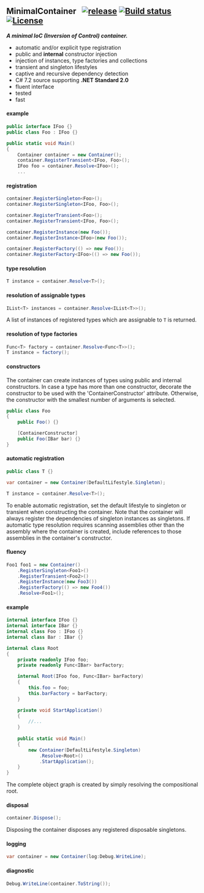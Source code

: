 
## MinimalContainer&nbsp;&nbsp; [![release](https://img.shields.io/github/release/dshe/StandardContainer.svg)](https://github.com/dshe/StandardContainer/releases) [![Build status](https://ci.appveyor.com/api/projects/status/xig5mmbk9lqus99h?svg=true)](https://ci.appveyor.com/project/dshe/minimalcontainer) [![License](https://img.shields.io/badge/license-Apache%202.0-7755BB.svg)](https://opensource.org/licenses/Apache-2.0)

***A minimal IoC (Inversion of Control) container.***
- automatic and/or explicit type registration
- public and **internal** constructor injection
- injection of instances, type factories and collections
- transient and singleton lifestyles
- captive and recursive dependency detection
- C# 7.2 source supporting **.NET Standard 2.0**
- fluent interface
- tested
- fast

#### example
```csharp
public interface IFoo {}
public class Foo : IFoo {}

public static void Main()
{
    Container container = new Container();
    container.RegisterTransient<IFoo, Foo>();
    IFoo foo = container.Resolve<IFoo>();
    ...
```
#### registration
```csharp
container.RegisterSingleton<Foo>();
container.RegisterSingleton<IFoo, Foo>();

container.RegisterTransient<Foo>();
container.RegisterTransient<IFoo, Foo>();

container.RegisterInstance(new Foo());
container.RegisterInstance<IFoo>(new Foo());

container.RegisterFactory(() => new Foo());
container.RegisterFactory<IFoo>(() => new Foo());
```
#### type resolution
```csharp
T instance = container.Resolve<T>();
```
#### resolution of assignable types
```csharp
IList<T> instances = container.Resolve<IList<T>>();
```
A list of instances of registered types which are assignable to `T` is returned.
#### resolution of type factories
```csharp
Func<T> factory = container.Resolve<Func<T>>();
T instance = factory();
```
#### constructors
The container can create instances of types using public and internal constructors. In case a type has more than one constructor, decorate the constructor to be used with the 'ContainerConstructor' attribute. Otherwise, the constructor with the smallest number of arguments is selected.
```csharp
public class Foo
{
    public Foo() {}

    [ContainerConstructor]
    public Foo(IBar bar) {}
}
```
#### automatic registration
```csharp
public class T {}

var container = new Container(DefaultLifestyle.Singleton);

T instance = container.Resolve<T>();
```
To enable automatic registration, set the default lifestyle to singleton or transient when constructing the container. Note that the container will always register the dependencies of singleton instances as singletons. If automatic type resolution requires scanning assemblies other than the assembly where the container is created, include references to those assemblies in the container's constructor.
#### fluency
```csharp
Foo1 foo1 = new Container()
    .RegisterSingleton<Foo1>()
    .RegisterTransient<Foo2>()
    .RegisterInstance(new Foo3())
    .RegisterFactory(() => new Foo4())
    .Resolve<Foo1>();
```
#### example
```csharp
internal interface IFoo {}
internal interface IBar {}
internal class Foo : IFoo {}
internal class Bar : IBar {}

internal class Root
{
    private readonly IFoo foo;
    private readonly Func<IBar> barFactory;

    internal Root(IFoo foo, Func<IBar> barFactory)
    {
        this.foo = foo;
        this.barFactory = barFactory;
    }

    private void StartApplication()
    {
        //...
    }
    
    public static void Main()
    {
        new Container(DefaultLifestyle.Singleton)
            .Resolve<Root>()
            .StartApplication();
    }
}
```
The complete object graph is created by simply resolving the compositional root. 
#### disposal
```csharp
container.Dispose();
```
Disposing the container disposes any registered disposable singletons.
#### logging
```csharp
var container = new Container(log:Debug.WriteLine);
```
#### diagnostic
```csharp
Debug.WriteLine(container.ToString());
```
